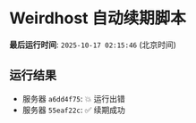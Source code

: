 # Weirdhost 自动续期脚本

**最后运行时间**: `2025-10-17 02:15:46` (北京时间)

## 运行结果

- 服务器 `a6dd4f75`: 💥 运行出错
- 服务器 `55eaf22c`: ✅ 续期成功
